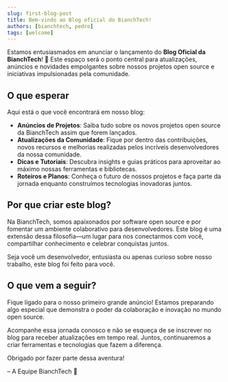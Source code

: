 ```yaml
---
slug: first-blog-post
title: Bem-vindo ao Blog oficial do BianchTech!
authors: [bianchtech, pedro]
tags: [welcome]
---
```



Estamos entusiasmados em anunciar o lançamento do **Blog Oficial da BianchTech**! 🎉 Este espaço será o ponto central para atualizações, anúncios e novidades empolgantes sobre nossos projetos open source e iniciativas impulsionadas pela comunidade.

<!-- truncate -->

## O que esperar

Aqui está o que você encontrará em nosso blog:

- **Anúncios de Projetos**: Saiba tudo sobre os novos projetos open source da BianchTech assim que forem lançados.
- **Atualizações da Comunidade**: Fique por dentro das contribuições, novos recursos e melhorias realizadas pelos incríveis desenvolvedores da nossa comunidade.
- **Dicas e Tutoriais**: Descubra insights e guias práticos para aproveitar ao máximo nossas ferramentas e bibliotecas.
- **Roteiros e Planos**: Conheça o futuro de nossos projetos e faça parte da jornada enquanto construímos tecnologias inovadoras juntos.

## Por que criar este blog?

Na BianchTech, somos apaixonados por software open source e por fomentar um ambiente colaborativo para desenvolvedores. Este blog é uma extensão dessa filosofia—um lugar para nos conectarmos com você, compartilhar conhecimento e celebrar conquistas juntos.

Seja você um desenvolvedor, entusiasta ou apenas curioso sobre nosso trabalho, este blog foi feito para você.

## O que vem a seguir?

Fique ligado para o nosso primeiro grande anúncio! Estamos preparando algo especial que demonstra o poder da colaboração e inovação no mundo open source.

Acompanhe essa jornada conosco e não se esqueça de se inscrever no blog para receber atualizações em tempo real. Juntos, continuaremos a criar ferramentas e tecnologias que fazem a diferença.

Obrigado por fazer parte dessa aventura!

– A Equipe BianchTech 🚀
